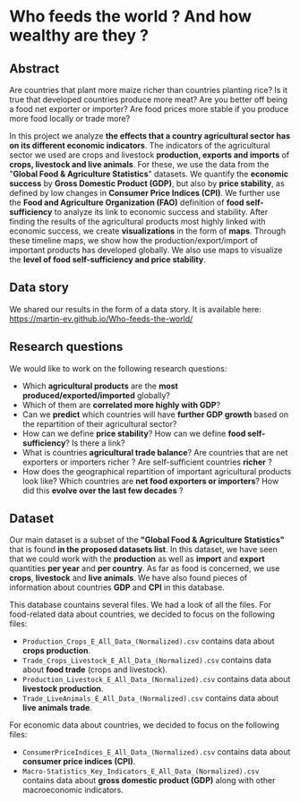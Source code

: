 # Who feeds the world ? And how wealthy are they ?

## Abstract
Are countries that plant more maize richer than countries planting rice? Is it true that developed countries produce more meat? Are you better off being a food net exporter or importer? Are food prices more stable if you produce more food locally or trade more?

In this project we analyze **the effects that a country agricultural sector has on its different economic indicators**. The indicators of the agricultural sector we used are crops and livestock **production, exports and imports** of **crops, livestock and live animals**. For these, we use the data from the "**Global Food & Agriculture Statistics**" datasets. We quantify the **economic success** by **Gross Domestic Product (GDP)**, but also by **price stability**, as defined by low changes in **Consumer Price Indices (CPI)**. We further use the **Food and Agriculture Organization (FAO)** definition of **food self-sufficiency** to analyze its link to economic success and stability. 
After finding the results of the agricultural products most highly linked with economic success, we create **visualizations** in the form of **maps**. Through these timeline maps, we show how the production/export/import of important products has developed globally. We also use maps to visualize the **level of food self-sufficiency and price stability**.

## Data story
We shared our results in the form of a data story. It is available here: https://martin-ev.github.io/Who-feeds-the-world/

## Research questions
We would like to work on the following research questions:

- Which **agricultural products** are the **most produced/exported/imported** globally?
- Which of them are **correlated more highly with GDP**?
- Can we **predict** which countries will have **further GDP growth** based on the repartition of their agricultural sector?
- How can we define **price stability**? How can we define **food self-sufficiency**? Is there a link?
- What is countries **agricultural trade balance**? Are countries that are net exporters or importers richer ? Are self-sufficient countries **richer** ?
- How does the geographical repartition of important agricultural products look like? Which countries are **net food exporters or importers**? How did this **evolve over the last few decades** ?

## Dataset
Our main dataset is a subset of the **"Global Food & Agriculture Statistics"** that is found **in the proposed datasets list**. In this dataset, we have seen that we could work with the **production** as well as **import** and **export** quantities **per year** and **per country**. As far as food is concerned, we use **crops**, **livestock** and **live animals**. We have also found pieces of information about countries **GDP** and **CPI** in this database.

This database countains several files. We had a look of all the files. For food-related data about countries, we decided to focus on the following files:
- `Production_Crops_E_All_Data_(Normalized).csv` contains data about **crops production**.
- `Trade_Crops_Livestock_E_All_Data_(Normalized).csv` contains data about **food trade** (crops and livestock).
- `Production_Livestock_E_All_Data_(Normalized).csv` contains data about **livestock production**.
- `Trade_LiveAnimals_E_All_Data_(Normalized).csv` contains data about **live animals trade**.

For economic data about countries, we decided to focus on the following files:
- `ConsumerPriceIndices_E_All_Data_(Normalized).csv` contains data about **consumer price indices (CPI)**.
- `Macro-Statistics_Key_Indicators_E_All_Data_(Normalized).csv` contains data about **gross domestic product (GDP)** along with other macroeconomic indicators.
